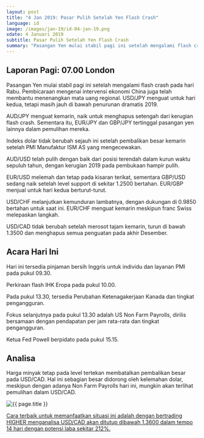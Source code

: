 ```yaml
---
layout: post
title: "4 Jan 2019: Pasar Pulih Setelah Yen Flash Crash"
language: id
image: /images/jan-19/id-04-jan-19.png
xdate: 4 Januari 2019
subtitle: Pasar Pulih Setelah Yen Flash Crash
summary: "Pasangan Yen mulai stabil pagi ini setelah mengalami flash crash pada hari Rabu. Pembicaraan mengenai intervensi ekonomi China juga telah membantu menenangkan mata uang regional. USD/JPY menguat untuk hari kedua, tetapi masih jauh di bawah penurunan dramatis 2019"
---
```

## Laporan Pagi: 07.00 London

Pasangan Yen mulai stabil pagi ini setelah mengalami flash crash pada hari Rabu. Pembicaraan mengenai intervensi ekonomi China juga telah membantu menenangkan mata uang regional. USD/JPY menguat untuk hari kedua, tetapi masih jauh di bawah penurunan dramatis 2019.

AUD/JPY menguat kemarin, naik untuk menghapus setengah dari kerugian flash crash. Sementara itu, EUR/JPY dan GBP/JPY tertinggal pasangan yen lainnya dalam pemulihan mereka.

Indeks dolar tidak berubah sejauh ini setelah pembalikan besar kemarin setelah PMI Manufaktur ISM AS yang mengecewakan.

AUD/USD telah pulih dengan baik dari posisi terendah dalam kurun waktu sepuluh tahun, dengan kerugian 2019 pada pembukaan hampir pulih.

EUR/USD melemah dan tetap pada kisaran terikat, sementara GBP/USD sedang naik setelah level support di sekitar 1.2500 bertahan. EUR/GBP menjual untuk hari kedua berturut-turut.

USD/CHF melanjutkan kemunduran lambatnya, dengan dukungan di 0.9850 bertahan untuk saat ini. EUR/CHF menguat kemarin meskipun franc Swiss melepaskan langkah.

USD/CAD tidak berubah setelah merosot tajam kemarin, turun di bawah 1.3500 dan menghapus semua penguatan pada akhir Desember.

## Acara Hari Ini

Hari ini tersedia pinjaman bersih Inggris untuk individu dan layanan PMI pada pukul 09.30.

Perkiraan flash IHK Eropa pada pukul 10.00.

Pada pukul 13.30, tersedia Perubahan Ketenagakerjaan Kanada dan tingkat pengangguran.

Fokus selanjutnya pada pukul 13.30 adalah US Non Farm Payrolls, dirilis bersamaan dengan pendapatan per jam rata-rata dan tingkat pengangguran.

Ketua Fed Powell berpidato pada pukul 15.15.

## Analisa

Harga minyak tetap pada level tertekan membatalkan pembalikan besar pada USD/CAD. Hal ini sebagian besar didorong oleh kelemahan dolar, meskipun dengan adanya Non Farm Payrolls hari ini, mungkin akan terlihat pemulihan dalam USD/CAD.

<img src="{{ site.url }}/images/jan-19/id-04-jan-19.png" alt="{{ page.title }}" title="{{ page.title }}">

<a href="%LINK%%?currency=USD&market=forex&underlying=frxUSDCAD&formname=higherlower&duration_amount=14&duration_units=d&amount=10&amount_type=stake&expiry_type=duration&barrier=1.3600" target="_blank" rel="noopener noreferrer nofollow">Cara terbaik untuk memanfaatkan situasi ini adalah dengan bertrading HIGHER menganalisa USD/CAD akan ditutup dibawah 1.3600 dalam tempo 14 hari dengan potensi laba sekitar 212%.</a>
